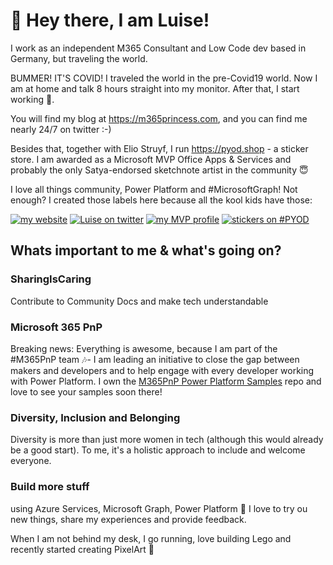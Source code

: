 # 👋 Hey there, I am Luise!

I work as an independent M365 Consultant and Low Code dev based in Germany, but traveling the world. 

BUMMER! IT'S COVID! I traveled the world in the pre-Covid19 world. Now I am at home and talk 8 hours straight into my monitor. After that, I start working 🤣. 

You will find my blog at https://m365princess.com, and you can find me nearly 24/7 on twitter :-) 

Besides that, together with Elio Struyf, I run https://pyod.shop - a sticker store. I am awarded as a Microsoft MVP Office Apps & Services and probably the only Satya-endorsed sketchnote artist in the community 😇

I love all things community, Power Platform and #MicrosoftGraph! Not enough? I created those labels here because all the kool kids have those: 

[![my website](https://img.shields.io/badge/%F0%9F%91%B8%20Luise%20Freese-M%20365%20Princess-red)](https://www.m365princess.com)
[![Luise on twitter](https://img.shields.io/badge/%40LuiseFreese-twitter-%231DA1F2)](https://www.twitter.com/LuiseFreese)
[![my MVP profile](https://img.shields.io/badge/%E2%AD%90-MVP-blue)](https://mvp.microsoft.com/en-us/PublicProfile/5003313?fullName=Luise%20Freese)
[![stickers on #PYOD](https://img.shields.io/badge/stickers-PimpYourOwnDevice.com-%2317A2B8)](https://www.pimpyourowndevice.com)

## Whats important to me & what's going on?

### SharingIsCaring
Contribute to Community Docs and make tech understandable

### Microsoft 365 PnP
Breaking news: Everything is awesome, because I am part of the #M365PnP team 🎶- I am leading an initiative to close the gap between makers and developers and to help engage with every developer working with Power Platform. I own the [M365PnP Power Platform Samples](https://github.com/pnp/powerplatform-samples) repo and love to see your samples soon there!

### Diversity, Inclusion and Belonging

Diversity is more than just more women in tech (although this would already be a good start). To me, it's a holistic approach to include and welcome everyone. 

### Build more stuff

using Azure Services, Microsoft Graph, Power Platform  🚀 I love to try ou new things, share my experiences and provide feedback. 

When I am not behind my desk, I go running, love building Lego and recently started creating PixelArt 👾
